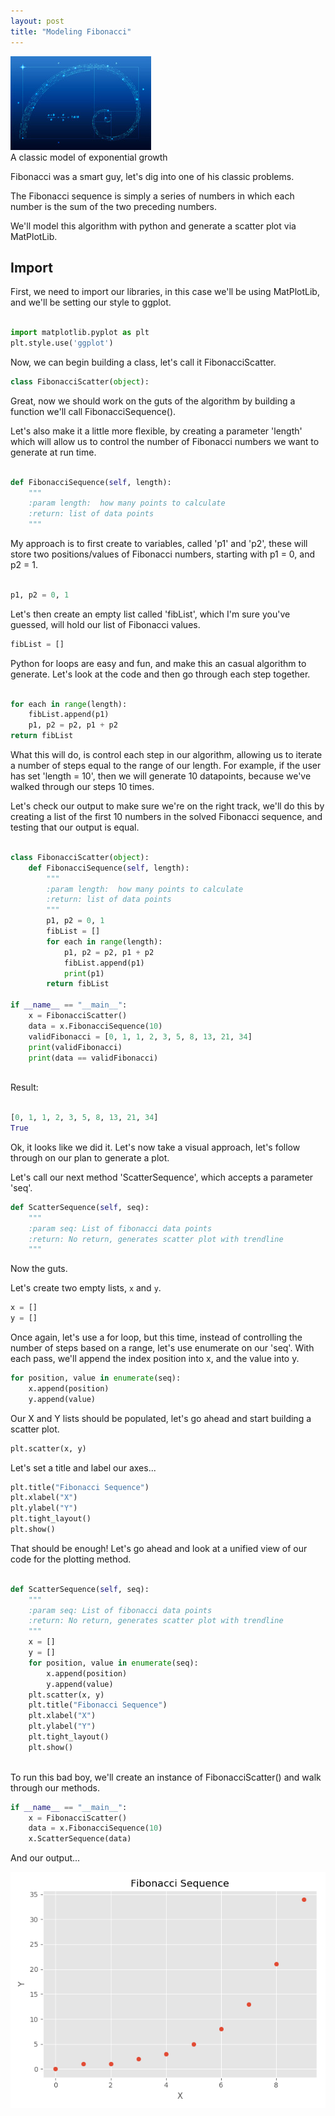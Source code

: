```yaml
---
layout: post
title: "Modeling Fibonacci"
---
```


<img src="/Images/Fibonacci/FibTitle.jpg" class="inline"/><br>
A classic model of exponential growth 

Fibonacci was a smart guy, let's dig into one of his classic problems.

The Fibonacci sequence is simply a series of numbers in which each number is the sum of the two preceding numbers.

We'll model this algorithm with python and generate a scatter plot via MatPlotLib. 

## Import

First, we need to import our libraries, in this case we'll be using MatPlotLib, and we'll be setting our style to ggplot.

```Python

import matplotlib.pyplot as plt
plt.style.use('ggplot')

```

Now, we can begin building a class, let's call it FibonacciScatter.

```Python
class FibonacciScatter(object):
```

Great, now we should work on the guts of the algorithm by building a function we'll call FibonacciSequence().

Let's also make it a little more flexible, by creating a parameter 'length' which will allow us to control the number
of Fibonacci numbers we want to generate at run time. 

```Python

def FibonacciSequence(self, length):
    """
    :param length:  how many points to calculate
    :return: list of data points
    """

```

My approach is to first create to variables, called 'p1' and 'p2', these will store two positions/values of Fibonacci numbers,
starting with p1 = 0, and p2 = 1.

```Python

p1, p2 = 0, 1

```

Let's then create an empty list called 'fibList', which I'm sure you've guessed, will hold our list of Fibonacci values. 

```Python
fibList = []
```

Python for loops are easy and fun, and make this an casual algorithm to generate. Let's look at the code and then go through each
step together. 

```Python

for each in range(length):
    fibList.append(p1)
    p1, p2 = p2, p1 + p2
return fibList

```
What this will do, is control each step in our algorithm, allowing us to iterate a number of steps equal to the range of our
length. For example, if the user has set 'length = 10', then we will generate 10 datapoints, because we've walked through our 
steps 10 times.

Let's check our output to make sure we're on the right track, we'll do this by creating a list of the first 10 numbers
in the solved Fibonacci sequence, and testing that our output is equal.

```Python

class FibonacciScatter(object):
    def FibonacciSequence(self, length):
        """
        :param length:  how many points to calculate
        :return: list of data points
        """
        p1, p2 = 0, 1
        fibList = []
        for each in range(length):
            p1, p2 = p2, p1 + p2
            fibList.append(p1)
            print(p1)
        return fibList
    
if __name__ == "__main__":
    x = FibonacciScatter()
    data = x.FibonacciSequence(10)
    validFibonacci = [0, 1, 1, 2, 3, 5, 8, 13, 21, 34]
    print(validFibonacci)
    print(data == validFibonacci)
    
```

Result: 

```Python

[0, 1, 1, 2, 3, 5, 8, 13, 21, 34]
True

```
Ok, it looks like we did it. Let's now take a visual approach, let's follow through on our plan to generate a plot.

Let's call our next method 'ScatterSequence', which accepts a parameter 'seq'.

```Python
def ScatterSequence(self, seq):
    """
    :param seq: List of fibonacci data points
    :return: No return, generates scatter plot with trendline
    """
```

Now the guts.

Let's create two empty lists, `x` and `y`.

```Python
x = []
y = []
```

Once again, let's use a for loop, but this time, instead of controlling the number of steps based on a range, let's use
enumerate on our 'seq'. With each pass, we'll append the index position into x, and the value into y.

```Python
for position, value in enumerate(seq):
    x.append(position)
    y.append(value)
```

Our X and Y lists should be populated, let's go ahead and start building a scatter plot.

```Python
plt.scatter(x, y)
```

Let's set a title and label our axes...

```Python
plt.title("Fibonacci Sequence")
plt.xlabel("X")
plt.ylabel("Y")
plt.tight_layout()
plt.show()
```

That should be enough! Let's go ahead and look at a unified view of our code for the plotting method.

```Python

def ScatterSequence(self, seq):
    """
    :param seq: List of fibonacci data points
    :return: No return, generates scatter plot with trendline
    """
    x = []
    y = []
    for position, value in enumerate(seq):
        x.append(position)
        y.append(value)
    plt.scatter(x, y)
    plt.title("Fibonacci Sequence")
    plt.xlabel("X")
    plt.ylabel("Y")
    plt.tight_layout()
    plt.show()
 
 ```
 
To run this bad boy, we'll create an instance of FibonacciScatter() and walk through our methods. 

```Python
if __name__ == "__main__":
    x = FibonacciScatter()
    data = x.FibonacciSequence(10)
    x.ScatterSequence(data)
```

And our output...


<img src="/Images/Fibonacci/FibPlot.png" class="inline"/><br>
